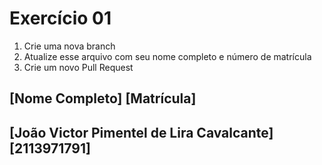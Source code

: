 # Exercício 01

1. Crie uma nova branch
2. Atualize esse arquivo com seu nome completo e número de matrícula
2. Crie um novo Pull Request

## [Nome Completo] [Matrícula]
## [João Victor Pimentel de Lira Cavalcante] [2113971791]